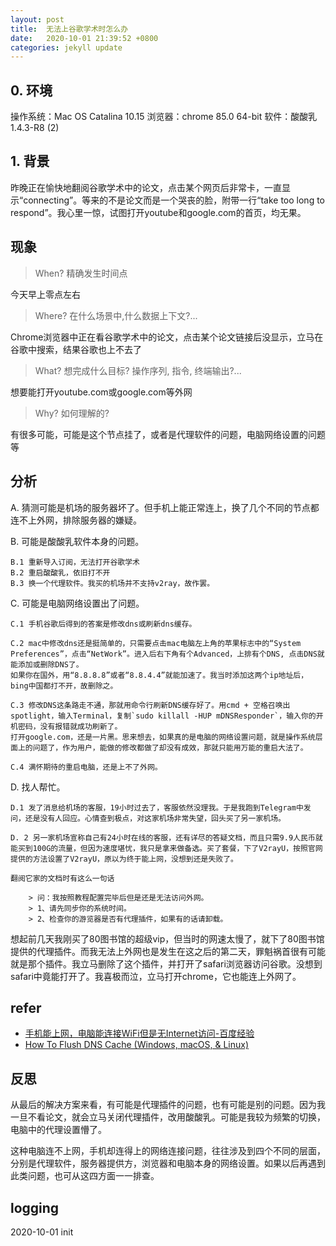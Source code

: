 ```yaml
---
layout: post
title:  无法上谷歌学术时怎么办
date:   2020-10-01 21:39:52 +0800
categories: jekyll update
---
```


## 0. 环境
操作系统：Mac OS Catalina 10.15
浏览器：chrome 85.0 64-bit
软件：酸酸乳 1.4.3-R8 (2)

## 1. 背景
昨晚正在愉快地翻阅谷歌学术中的论文，点击某个网页后非常卡，一直显示“connecting”。等来的不是论文而是一个哭丧的脸，附带一行“take too long to respond”。我心里一惊，试图打开youtube和google.com的首页，均无果。

##  现象
> When? 精确发生时间点

今天早上零点左右

> Where? 在什么场景中,什么数据上下文?...

Chrome浏览器中正在看谷歌学术中的论文，点击某个论文链接后没显示，立马在谷歌中搜索，结果谷歌也上不去了

> What? 想完成什么目标? 操作序列, 指令, 终端输出?...

想要能打开youtube.com或google.com等外网

> Why? 如何理解的?

有很多可能，可能是这个节点挂了，或者是代理软件的问题，电脑网络设置的问题等

##  分析
A. 猜测可能是机场的服务器坏了。但手机上能正常连上，换了几个不同的节点都连不上外网，排除服务器的嫌疑。

B. 可能是酸酸乳软件本身的问题。 

    B.1 重新导入订阅，无法打开谷歌学术
    B.2 重启酸酸乳，依旧打不开
    B.3 换一个代理软件。我买的机场并不支持v2ray，故作罢。
    
C. 可能是电脑网络设置出了问题。

    C.1 手机谷歌后得到的答案是修改dns或刷新dns缓存。

    C.2 mac中修改dns还是挺简单的，只需要点击mac电脑左上角的苹果标志中的“System Preferences”，点击“NetWork”。进入后右下角有个Advanced，上排有个DNS, 点击DNS就能添加或删除DNS了。
    如果你在国外，用“8.8.8.8”或者“8.8.4.4”就能加速了。我当时添加这两个ip地址后，bing中国都打不开，故删除之。

    C.3 修改DNS这条路走不通，那就用命令行刷新DNS缓存好了。用cmd + 空格召唤出spotlight，输入Terminal，复制`sudo killall -HUP mDNSResponder`，输入你的开机密码，没有报错就成功刷新了。
    打开google.com，还是一片黑。思来想去，如果真的是电脑的网络设置问题，就是操作系统层面上的问题了，作为用户，能做的修改都做了却没有成效，那就只能用万能的重启大法了。

    C.4 满怀期待的重启电脑，还是上不了外网。
    
D. 找人帮忙。

    D.1 发了消息给机场的客服，19小时过去了，客服依然没理我。于是我跑到Telegram中发问，还是没有人回应。心情查到极点，对这家机场非常失望，回头买了另一家机场。

    D. 2 另一家机场宣称自己有24小时在线的客服，还有详尽的答疑文档，而且只需9.9人民币就能买到100G的流量，但因为速度堪忧，我只是拿来做备选。买了套餐，下了V2rayU，按照官网提供的方法设置了V2rayU，原以为终于能上网，没想到还是失败了。

    翻阅它家的文档时有这么一句话
    
        > 问：我按照教程配置完毕后但是还是无法访问外网。
        > 1、请先同步你的系统时间。
        > 2、检查你的游览器是否有代理插件，如果有的话请卸载。
    
   想起前几天我刚买了80图书馆的超级vip，但当时的网速太慢了，就下了80图书馆提供的代理插件。而我无法上外网也是发生在这之后的第二天，罪魁祸首很有可能就是那个插件。我立马删除了这个插件，并打开了safari浏览器访问谷歌。没想到safari中竟能打开了。我喜极而泣，立马打开chrome，它也能连上外网了。

## refer
- [手机能上网，电脑能连接WiFi但是无Internet访问-百度经验](https://jingyan.baidu.com/article/dca1fa6f6ff641f1a5405274.html)
- [How To Flush DNS Cache (Windows, macOS, & Linux)](https://phoenixnap.com/kb/how-to-flush-dns-cache)

## 反思
从最后的解决方案来看，有可能是代理插件的问题，也有可能是别的问题。因为我一旦不看论文，就会立马关闭代理插件，改用酸酸乳。可能是我较为频繁的切换，电脑中的代理设置懵了。

这种电脑连不上网，手机却连得上的网络连接问题，往往涉及到四个不同的层面，分别是代理软件，服务器提供方，浏览器和电脑本身的网络设置。如果以后再遇到此类问题，也可从这四方面一一排查。

## logging
2020-10-01 init